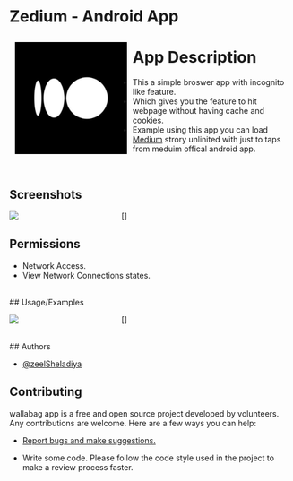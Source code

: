 
# Zedium - Android App




<img src="logo/logo.png" align="left"
width="200" hspace="10" vspace="10">
# App Description

- This a simple broswer app with incognito like feature. 
- Which gives you the feature to hit webpage without having cache and cookies. 
- Example using this app you can load <a href="https://medium.com/" target="_blank">Medium</a> strory unlinited with just to taps from meduim offical android app.

<br>

## Screenshots

[<img src="use_sc/vid-1.gif" align="left" width="200">]




## Permissions

- Network Access.
- View Network Connections states.

<br>
## Usage/Examples

[<img src="use_sc/vid-2.gif" align="left" width="200">]

<br>
## Authors

- [@zeelSheladiya](https://github.com/zeelsheladiya)


## Contributing

wallabag app is a free and open source project developed by volunteers. Any contributions are welcome. Here are a few ways you can help:

 * [Report bugs and make suggestions.](https://github.com/zeelsheladiya/Zedium/issues)

 * Write some code. Please follow the code style used in the project to make a review process faster.

